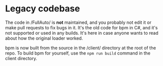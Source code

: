 # Legacy codebase

The code in /FullAuto/ is **not** maintained, and you probably not edit it or
make pull requests to fix bugs in it. It's the old code for bpm in C#, and it's
not supported or used in any builds. It's here in case anyone wants to read
about how the original loader worked.

bpm is now built from the source in the /client/ directory at the root of the
repo. To build bpm for yourself, use the ```npm run build``` command in the client
directory.

